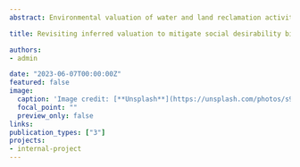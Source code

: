 ```yaml
---
abstract: Environmental valuation of water and land reclamation activities is one of the many fields where state preferences can provide useful insights for policy-makers. However, Social Desirability Bias (SDB) should be considered as respondents may give an answer to project a good image of themselves. This paper explores the usefulness of Inferred Valuation (IFV) to mitigate SDB in a choice experiment that assesses the willingness to pay (WTP) and willingness to accept (WTA) to treat polluted water from mining activities in Alberta, Canada. We find that IFV does mitigate the SDB by reducing/increasing the reported WTP/WTA, however, we find that the reference groups have a significant effect on the respondent's IVF, as well as their perception of the reference's group income. Additionally, we find that respondents value the treatment time more than the quality of the treated water. Our results are consistent over different specifications and show that IVF can be a useful tool for state preferences.

title: Revisiting inferred valuation to mitigate social desirability bias: An application to water reclamation. / Job Market Paper

authors:
- admin

date: "2023-06-07T00:00:00Z"
featured: false
image:
  caption: 'Image credit: [**Unsplash**](https://unsplash.com/photos/s9CC2SKySJM)'
  focal_point: ""
  preview_only: false
links:
publication_types: ["3"]
projects:
- internal-project
---
```


